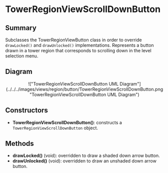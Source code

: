 # TowerRegionViewScrollDownButton

## Summary
Subclasses the TowerRegionViewButton class in order to override `drawLocked()` and `drawUnlocked()` implementations.
Represents a button drawn in a tower region that corresponds to scrolling down in the level selection menu.

## Diagram
<center>
!["TowerRegionViewScrollDownButton UML Diagram"](../../../images/views/region/button/TowerRegionViewScrollDownButton.png "TowerRegionViewScrollDownButton UML Diagram")
</center>

## Constructors
* **TowerRegionViewScrollDownButton()**: constructs a `TowerRegionViewScrollDownButton` object.

## Methods
* **drawLocked()** (void): overridden to draw a shaded down arrow button.
* **drawUnlocked()** (void): overridden to draw an unshaded down arrow button.
